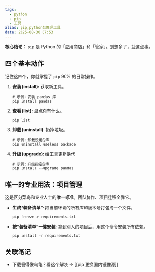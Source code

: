 ```yaml
---
tags:
  - python
  - pip
  - 工具
alias: pip,python包管理工具
date: 2025-08-30 07:53
---
```

**核心结论：** `pip` 是 Python 的「应用商店」和「管家」。别想多了，就这点事。

## 四个基本动作

记住这四个，你就掌握了 `pip` 90% 的日常操作。

1. **安装 (install):** 获取新工具。
    
    ```
    # 示例：安装 pandas 库
    pip install pandas
    ```
    
2. **查看 (list):** 盘点你有什么。
    
    ```
    pip list
    ```
    
3. **卸载 (uninstall):** 扔掉垃圾。
    
    ```
    # 示例：卸载没用的库
    pip uninstall useless_package
    ```
    
4. **升级 (upgrade):** 给工具更新换代
    
    ```
    # 示例：升级指定的库
    pip install --upgrade pandas
    ```
    

## 唯一的专业用法：项目管理

这是区分菜鸟和专业人士的**唯一标准**。团队协作、项目迁移全靠它。

- **生成“装备清单”**: 把当前环境的所有库和版本号打包成一个文件。
    
    ```
    pip freeze > requirements.txt
    ```
    
- **按“装备清单”一键安装**: 拿到别人的项目后，用这个命令安装所有依赖。
    
    ```
    pip install -r requirements.txt
    ```
    

## 关联笔记

- 下载慢得像乌龟？看这个解决 -> [[pip 更换国内镜像源]]